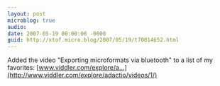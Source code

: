 ```yaml
---
layout: post
microblog: true
audio: 
date: 2007-05-19 00:00:00 -0000
guid: http://xtof.micro.blog/2007/05/19/t70014652.html
---
```

Added the video "Exporting microformats via bluetooth" to a list of my favorites: [www.viddler.com/explore/a...](http://www.viddler.com/explore/adactio/videos/1/)
